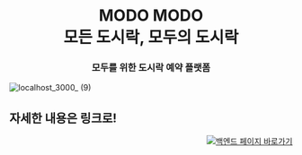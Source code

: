 
<h1 align="center">MODO MODO<br><strong>모든 도시락, 모두의 도시락</strong></h1>
<h3 align="center">모두를 위한 도시락 예약 플랫폼</h3>



![localhost_3000_ (9)](https://github.com/user-attachments/assets/e12d2b02-ce8d-4c02-98c5-9d44150be74a)




## 자세한 내용은 링크로!
<p align="right">
  <a href="https://github.com/euunbin/modoProject">
    <img src="https://img.shields.io/badge/백엔드%20페이지%20바로가기-666666?style=for-the-badge&logo=github&logoColor=white" alt="백엔드 페이지 바로가기">
  </a>
</p>
